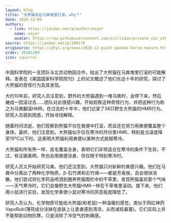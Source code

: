 ```yaml
---
layout: blog
title: "大熊猫会在马粪堆里打滚，why？"
date: 2020-12-09
authors:
  - link: https://jandan.net/p/author/majer
    name: majer
    avatar: https://raw.githubusercontent.com/scillidan/private_cos_others/main/avater/jin_grey.png
source: https://jandan.net/p/108176
origsource: https://phys.org/news/2020-12-giant-pandas-horse-manure.html
order: 20201209
icon: squirrel
---
```


中国科学院的一支团队与北京动物园合作，给出了大熊猫在马粪堆里打滚的可能解释。发表在《美国国家科学院院刊》上的论文概述了他们长达十年的研究，探讨了大熊猫的奇怪行为及其发现。

大约10年前，研究人员注意到，野外的大熊猫遇到一堆马粪时，会停下来，然后蜷成一团滚过去……团队对此很感兴趣，开始观察这种奇怪行为，并把这种行为称之为马粪翻滚HMR。在过去的十年中，他们记录了38只野生大熊猫的HMR行为。研究人员感到困惑，开始寻找解释。

随着时间流逝，他们观察到熊猫不仅在粪便中打滚，而且还在努力用粪便覆盖整个身体。最终，他们注意到，大熊猫似乎仅在寒冷的月份里HMR，特别是当温度降至15ºC以下时。这表明大熊猫利用粪便以某种方式抵御寒冷。

大熊猫和所有熊一样，皮毛覆盖全身，表明它们非常适合在寒冷的条件下生存。不过，有证据表明，熊也会用粪便涂身，但仅限于特别寒冷时。

研究人员又开始研究马粪。他们还注意到，大熊猫只对新鲜的粪感兴趣。他们在马粪中分离出了两种化学物质，β-石竹烯和石竹烯——都是芳香族，且会很快消散。他们尝试将化学药品喷洒到圈养熊猫围栏中的干草里，发现熊猫喜欢那个气味——天气寒冷时，它们会像野生大熊猫HMR一样在干草堆里滚动。接下来，他们用小鼠进行实验，发现化学素使小鼠对寒冷的厌恶程度降低了。

研究人员认为，化学物质可能给大熊猫(和老鼠)一种温暖的感觉，类似于网红神药VapoRub(薄荷成分涂抹在皮肤上让患者感到清凉，从而减轻鼻塞)。它们实际上并不能帮助动物抗寒，只是消除了冷空气的刺痛感。